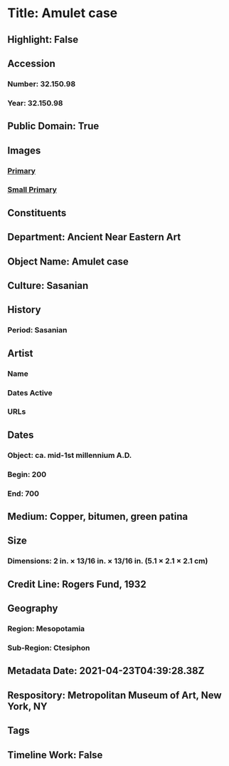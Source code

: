 # Title: Amulet case
## Highlight: False
## Accession
### Number: 32.150.98
### Year: 32.150.98
## Public Domain: True
## Images
### [Primary](https://images.metmuseum.org/CRDImages/an/original/hb32_150_95_104.jpg)
### [Small Primary](https://images.metmuseum.org/CRDImages/an/web-large/hb32_150_95_104.jpg)
## Constituents
## Department: Ancient Near Eastern Art
## Object Name: Amulet case
## Culture: Sasanian
## History
### Period: Sasanian
## Artist
### Name
### Dates Active
### URLs
## Dates
### Object: ca. mid-1st millennium A.D.
### Begin: 200
### End: 700
## Medium: Copper, bitumen, green patina
## Size
### Dimensions: 2 in. × 13/16 in. × 13/16 in. (5.1 × 2.1 × 2.1 cm)
## Credit Line: Rogers Fund, 1932
## Geography
### Region: Mesopotamia
### Sub-Region: Ctesiphon
## Metadata Date: 2021-04-23T04:39:28.38Z
## Respository: Metropolitan Museum of Art, New York, NY
## Tags
## Timeline Work: False